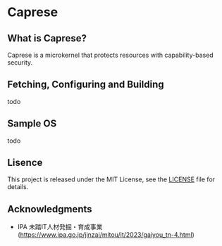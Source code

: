 # Caprese

## What is Caprese?

Caprese is a microkernel that protects resources with capability-based security.

## Fetching, Configuring and Building

todo

## Sample OS

todo

## Lisence

This project is released under the MIT License, see the [LICENSE](./LICENSE) file for details.

## Acknowledgments

- IPA 未踏IT人材発掘・育成事業 (<https://www.ipa.go.jp/jinzai/mitou/it/2023/gaiyou_tn-4.html>)
